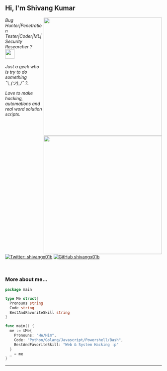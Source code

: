 <h2> Hi, I'm Shivang Kumar</h2>
<img align='right' src="https://github-readme-stats.vercel.app/api?username=shivangx01b&show_icons=true&theme=cobalt" width="380">
<img align='right' src="https://github-readme-stats.vercel.app/api/top-langs/?username=shivangx01b&hide=css,java,html&theme=cobalt" width="380">
<p><em>Bug Hunter|Penetration Tester|Coder|ML|Security Researcher ? <br><img src="https://media.giphy.com/media/Ll22OhMLAlVDb8UQWe/giphy.gif" width="30"><br><br>
 Just a geek who is try to do something  ¯\_(ツ)_/¯ ?.

Love to make hacking, automations and real word solution scripts.
</em></p>

[![Twitter: shivangx01b](https://img.shields.io/twitter/follow/shivangx01b?style=flat-square)](https://twitter.com/shivangx01b)
[![GitHub shivangx01b](https://img.shields.io/github/followers/shivangx01b?label=follow%20github&style=flat-square)](https://github.com/shivangx01b)

<br>

### More about me...

```go
package main

type Me struct{
  Pronouns string
  Code string
  BestAndFavoriteSkill string
}

func main() {
  me := &Me{
    Pronouns: "He/Him",
    Code: "Python/Golang/Javascript/Powershell/Bash",
    BestAndFavoriteSkill: "Web & System Hacking :p"
  }
  _ = me
}
```
---
